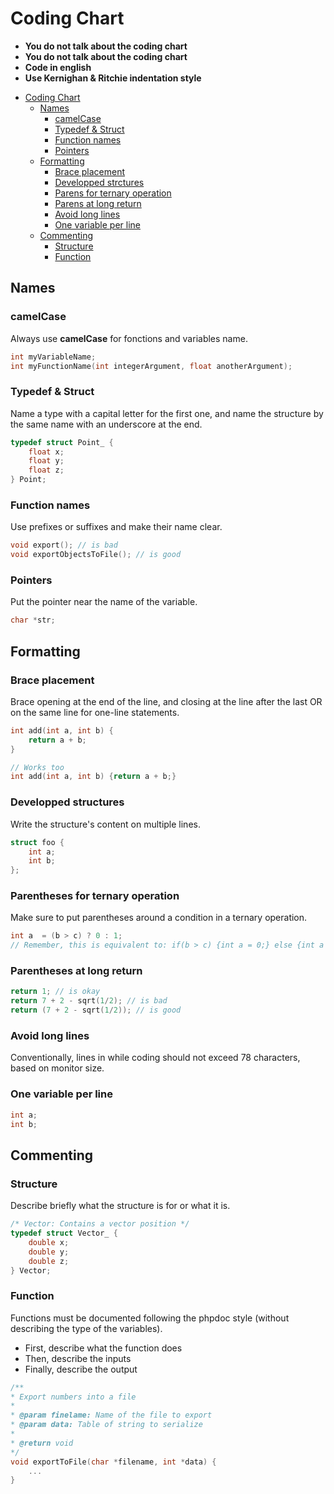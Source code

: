 # Coding Chart

- **You do not talk about the coding chart**
- **You do not talk about the coding chart**
- **Code in english**
- **Use Kernighan & Ritchie indentation style**

<!-- TOC -->

- [Coding Chart](#coding-chart)
    - [Names](#names)
        - [camelCase](#camelcase)
        - [Typedef & Struct](#typedef-struct)
        - [Function names](#function-names)
        - [Pointers](#pointers)
    - [Formatting](#formatting)
        - [Brace placement](#brace-placement)
        - [Developped strctures](#developped-strctures)
        - [Parens for ternary operation](#parens-for-ternary-operation)
        - [Parens at long return](#parens-at-long-return)
        - [Avoid long lines](#avoid-long-lines)
        - [One variable per line](#one-variable-per-line)
    - [Commenting](#commenting)
        - [Structure](#structure)
        - [Function](#function)

<!-- /TOC -->

## Names

### camelCase

Always use **camelCase** for fonctions and variables name.

```c
int myVariableName;
int myFunctionName(int integerArgument, float anotherArgument);
```

### Typedef & Struct

Name a type with a capital letter for the first one, and name the structure by the same name with an underscore at the end.

```c
typedef struct Point_ {
    float x;
    float y;
    float z;
} Point;
```

### Function names

Use prefixes or suffixes and make their name clear.

```c
void export(); // is bad
void exportObjectsToFile(); // is good
```

### Pointers

Put the pointer near the name of the variable.

```c
char *str;
```

## Formatting

### Brace placement

Brace opening at the end of the line, and closing at the line after the last OR on the same line for one-line statements.

```c
int add(int a, int b) {
    return a + b;
}

// Works too
int add(int a, int b) {return a + b;}
```

### Developped structures

Write the structure's content on multiple lines.

```c
struct foo {
    int a;
    int b;
};
```

### Parentheses for ternary operation

Make sure to put parentheses around a condition in a ternary operation.

```c
int a  = (b > c) ? 0 : 1;
// Remember, this is equivalent to: if(b > c) {int a = 0;} else {int a = 1;}
```

### Parentheses at long return

```c
return 1; // is okay
return 7 + 2 - sqrt(1/2); // is bad
return (7 + 2 - sqrt(1/2)); // is good
```

### Avoid long lines

Conventionally, lines in while coding should not exceed 78 characters, based on monitor size.

### One variable per line

```c
int a;
int b;
```

## Commenting

### Structure

Describe briefly what the structure is for or what it is.

```c
/* Vector: Contains a vector position */
typedef struct Vector_ {
    double x;
    double y;
    double z;
} Vector;
```

### Function

Functions must be documented following the phpdoc style (without describing the type of the variables).

- First, describe what the function does 
- Then, describe the inputs
- Finally, describe the output

```c
/**
* Export numbers into a file
*
* @param finelame: Name of the file to export
* @param data: Table of string to serialize
*
* @return void
*/
void exportToFile(char *filename, int *data) {
    ...
}
```
